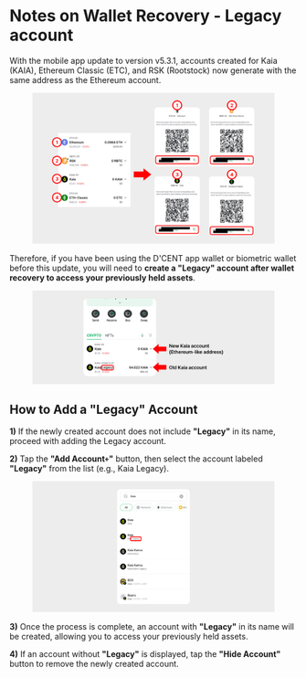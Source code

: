 # Notes on Wallet Recovery - Legacy account

With the mobile app update to version v5.3.1, accounts created for Kaia (KAIA), Ethereum Classic (ETC), and RSK (Rootstock) now generate with the same address as the Ethereum account.

<figure><img src="../.gitbook/assets/image (271).png" alt=""><figcaption></figcaption></figure>

Therefore, if you have been using the D'CENT app wallet or biometric wallet before this update, you will need to **create a "Legacy" account after wallet recovery to access your previously held assets**.

<figure><img src="../.gitbook/assets/2 (14).png" alt=""><figcaption></figcaption></figure>

## How to Add a "Legacy" Account

**1)** If the newly created account does not include **"Legacy"** in its name, proceed with adding the Legacy account.

**2)** Tap the **"Add Account`+`"** button, then select the account labeled **"Legacy"** from the list (e.g., Kaia Legacy).

<figure><img src="../.gitbook/assets/3 (14).png" alt=""><figcaption></figcaption></figure>

**3)** Once the process is complete, an account with **"Legacy"** in its name will be created, allowing you to access your previously held assets.

**4)** If an account without **"Legacy"** is displayed, tap the **"Hide Account"** button to remove the newly created account.
